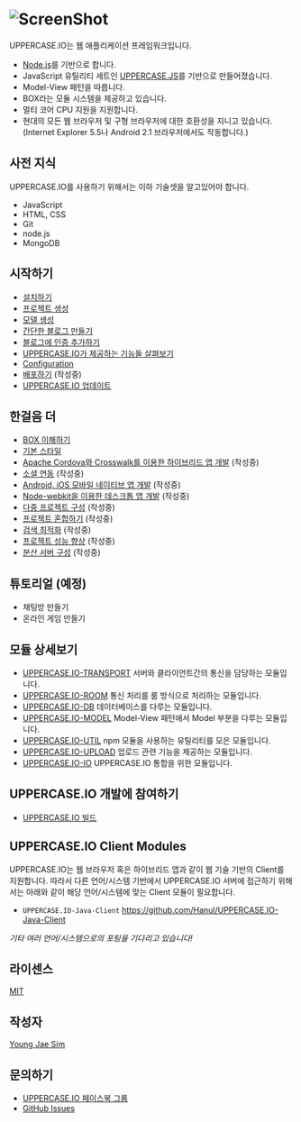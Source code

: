 # ![ScreenShot](https://raw.githubusercontent.com/Hanul/UPPERCASE.IO/master/LOGO.png)
UPPERCASE.IO는 웹 애플리케이션 프레임워크입니다.

* [Node.js](http://nodejs.org)를 기반으로 합니다.
* JavaScript 유틸리티 세트인 [UPPERCASE.JS](UPPERCASE.JS.md)를 기반으로 만들어졌습니다.
* Model-View 패턴을 따릅니다.
* BOX라는 모듈 시스템을 제공하고 있습니다.
* 멀티 코어 CPU 지원을 지원합니다.
* 현대의 모든 웹 브라우저 및 구형 브라우저에 대한 호환성을 지니고 있습니다. (Internet Explorer 5.5나 Android 2.1 브라우저에서도 작동합니다.)

## 사전 지식
UPPERCASE.IO를 사용하기 위해서는 이하 기술셋을 알고있어야 합니다.
* JavaScript
* HTML, CSS
* Git
* node.js
* MongoDB

## 시작하기
* [설치하기](INSTALL.md)
* [프로젝트 생성](CREATE_PROJECT.md)
* [모델 생성](CREATE_MODEL.md)
* [간단한 블로그 만들기](MAKE_BLOG.md)
* [블로그에 인증 추가하기](ADD_AUTH_TO_BLOG.md)
* [UPPERCASE.IO가 제공하는 기능들 살펴보기](OVERVIEW.md)
* [Configuration](CONFIG.md)
* [배포하기](DEPLOY.md) (작성중)
* [UPPERCASE.IO 업데이트](UPDATE.md)

## 한걸음 더
* [BOX 이해하기](BOX.md)
* [기본 스타일](BASE_STYLE.md)
* [Apache Cordova와 Crosswalk를 이용한 하이브리드 앱 개발](CORDOVA.md) (작성중)
* [소셜 연동](SOCIAL.md) (작성중)
* [Android, iOS 모바일 네이티브 앱 개발](MOBILE_NATIVE.md) (작성중)
* [Node-webkit을 이용한 데스크톱 앱 개발](NODE_WEBKIT.md) (작성중)
* [다중 프로젝트 구성](MULTI_PROJECT.md) (작성중)
* [프로젝트 혼합하기](MIX_PROJECT.md) (작성중)
* [검색 최적화](SEO.md) (작성중)
* [프로젝트 성능 향상](SPEED_UP.md) (작성중)
* [분산 서버 구성](CLUSTERING.md) (작성중)

## 튜토리얼 (예정)
* 채팅방 만들기
* 온라인 게임 만들기

## 모듈 상세보기
* [UPPERCASE.IO-TRANSPORT](UPPERCASE.IO-TRANSPORT.md) 서버와 클라이언트간의 통신을 담당하는 모듈입니다.
* [UPPERCASE.IO-ROOM](UPPERCASE.IO-ROOM.md) 통신 처리를 룸 방식으로 처리하는 모듈입니다.
* [UPPERCASE.IO-DB](UPPERCASE.IO-DB.md) 데이터베이스를 다루는 모듈입니다.
* [UPPERCASE.IO-MODEL](UPPERCASE.IO-MODEL.md) Model-View 패턴에서 Model 부분을 다루는 모듈입니다.
* [UPPERCASE.IO-UTIL](UPPERCASE.IO-UTIL.md) npm 모듈을 사용하는 유틸리티를 모은 모듈입니다.
* [UPPERCASE.IO-UPLOAD](UPPERCASE.IO-UPLOAD.md) 업로드 관련 기능을 제공하는 모듈입니다.
* [UPPERCASE.IO-IO](UPPERCASE.IO-IO.md) UPPERCASE.IO 통합을 위한 모듈입니다.

## UPPERCASE.IO 개발에 참여하기
* [UPPERCASE.IO 빌드](BUILD.md)

## UPPERCASE.IO Client Modules
UPPERCASE.IO는 웹 브라우저 혹은 하이브리드 앱과 같이 웹 기술 기반의 Client를 지원합니다. 따라서 다른 언어/시스템 기반에서 UPPERCASE.IO 서버에 접근하기 위해서는 아래와 같이 해당 언어/시스템에 맞는 Client 모듈이 필요합니다.

* `UPPERCASE.IO-Java-Client` https://github.com/Hanul/UPPERCASE.IO-Java-Client

*기타 여러 언어/시스템으로의 포팅을 기다리고 있습니다!*

## 라이센스
[MIT](../../LICENSE)

## 작성자
[Young Jae Sim](https://github.com/Hanul)

## 문의하기
* [UPPERCASE.IO 페이스북 그룹](https://www.facebook.com/groups/uppercase/)
* [GitHub Issues](https://github.com//UPPERCASE.IO/issues)
